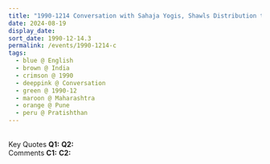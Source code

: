 ```yaml
---
title: "1990-1214 Conversation with Sahaja Yogis, Shawls Distribution to Sahaja Yogis, Reception Hall, Pratiṣhṭhān, NDA Road, Warje, Pune, Maharashtra, India"
date: 2024-08-19
display_date: 
sort_date: 1990-12-14.3
permalink: /events/1990-1214-c
tags:
  - blue @ English
  - brown @ India
  - crimson @ 1990
  - deeppink @ Conversation
  - green @ 1990-12
  - maroon @ Maharashtra
  - orange @ Pune
  - peru @ Pratishthan
---
```


<br>

<wave-list>
  <list-title color="DarkSeaGreen" width="55">Key Quotes</list-title>
  <list-item color="BlanchedAlmond" width="280"><b>Q1:</b> <i></i></list-item>
  <list-item color="Lavender" width="280"><b>Q2:</b> <i></i></list-item>
</wave-list>

<br>

<wave-list>
  <list-title color="DarkSeaGreen" width="55">Comments</list-title>
  <list-item color="BlanchedAlmond" width="280"><b>C1:</b> <i></i></list-item>
  <list-item color="Lavender" width="280"><b>C2:</b> <i></i></list-item>
</wave-list>